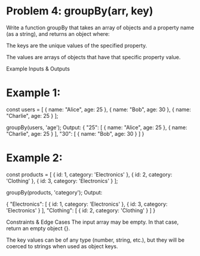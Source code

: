 # Problem 4: groupBy(arr, key)
Write a function groupBy that takes an array of objects and a property name (as a string), and returns an object where:

The keys are the unique values of the specified property.

The values are arrays of objects that have that specific property value.

Example Inputs & Outputs
# Example 1:
const users = [
  { name: "Alice", age: 25 },
  { name: "Bob", age: 30 },
  { name: "Charlie", age: 25 }
];

groupBy(users, 'age');
Output:
{
  "25": [
    { name: "Alice", age: 25 },
    { name: "Charlie", age: 25 }
  ],
  "30": [
    { name: "Bob", age: 30 }
  ]
}
# Example 2:

const products = [
  { id: 1, category: 'Electronics' },
  { id: 2, category: 'Clothing' },
  { id: 3, category: 'Electronics' }
];

groupBy(products, 'category');
Output:

{
  "Electronics": [
    { id: 1, category: 'Electronics' },
    { id: 3, category: 'Electronics' }
  ],
  "Clothing": [
    { id: 2, category: 'Clothing' }
  ]
}

Constraints & Edge Cases
The input array may be empty. In that case, return an empty object {}.

The key values can be of any type (number, string, etc.), but they will be coerced to strings when used as object keys.

